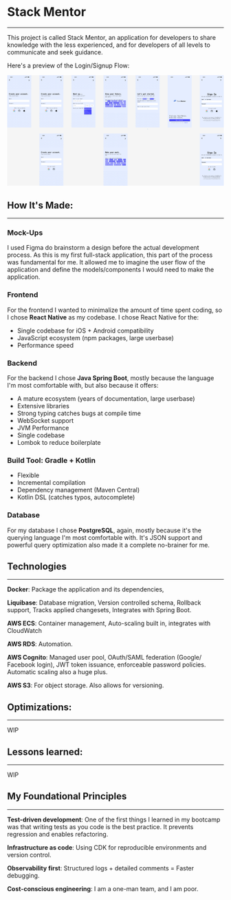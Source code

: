 # Stack Mentor 

---
This project is called Stack Mentor, 
an application for developers to share knowledge 
with the less experienced, and for 
developers of all levels to communicate and seek 
guidance.

Here's a preview of the Login/Signup Flow:

![Stack Mentor Mock-Up Image](https://github.com/fabianlegair/stack-mentor/blob/main/demo-images/StackMentor-Mockup.png?raw=true)

## How It's Made:

---
### Mock-Ups
I used Figma do brainstorm a design before the 
actual development process. As this is my first 
full-stack application, this part of the process was 
fundamental for me. It allowed me to imagine the 
user flow of the application and define the 
models/components I would need to make the application.

### Frontend

For the frontend I wanted to minimalize the amount of 
time spent coding, so I chose **React Native** as my 
codebase. I chose React Native for the:
- Single codebase for iOS + Android compatibility
- JavaScript ecosystem (npm packages, large userbase)
- Performance speed

### Backend

For the backend I chose **Java Spring Boot**, mostly 
because the language I'm most comfortable with, 
but also because it offers:
- A mature ecosystem (years of documentation, large userbase)
- Extensive libraries
- Strong typing catches bugs at compile time
- WebSocket support
- JVM Performance
- Single codebase
- Lombok to reduce boilerplate

### Build Tool: Gradle + Kotlin

- Flexible
- Incremental compilation
- Dependency management (Maven Central)
- Kotlin DSL (catches typos, autocomplete)

### Database
For my database I chose **PostgreSQL**, again, mostly 
because it's the querying language I'm most 
comfortable with. It's JSON support and powerful 
query optimization also made it a complete 
no-brainer for me.

## Technologies

---
**Docker**: Package the application and its dependencies,

**Liquibase**: Database migration, Version controlled 
schema, Rollback support, Tracks applied changesets, 
Integrates with Spring Boot.

**AWS ECS**: Container management, Auto-scaling built 
in, integrates with CloudWatch

**AWS RDS**: Automation.

**AWS Cognito**: Managed user pool, OAuth/SAML federation
(Google/ Facebook login), JWT token issuance, 
enforceable password policies. Automatic scaling also 
a huge plus.

**AWS S3**: For object storage. Also allows for 
versioning.

## Optimizations:

---
WIP

## Lessons learned:

---
WIP

## My Foundational Principles

---
**Test-driven development**: One of the first things 
I learned in my bootcamp was that writing tests as 
you code is the best practice. It prevents regression 
and enables refactoring.

**Infrastructure as code**: Using CDK for reproducible 
environments and version control.

**Observability first**: Structured logs + detailed 
comments = Faster debugging.

**Cost-conscious engineering**: I am a one-man team, 
and I am poor.